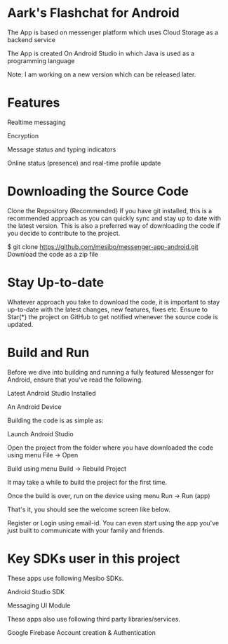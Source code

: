 # Aark's Flashchat for Android
The App is based on messenger platform which uses Cloud Storage as a backend service

The App is created On Android Studio in which Java is used as a programming language

Note: I am working on a new version which can be released later.

# Features
Realtime messaging

Encryption

Message status and typing indicators

Online status (presence) and real-time profile update

# Downloading the Source Code
Clone the Repository (Recommended)
If you have git installed, this is a recommended approach as you can quickly sync and stay up to date with the latest version. This is also a preferred way of downloading the code if you decide to contribute to the project.

$ git clone https://github.com/mesibo/messenger-app-android.git
Download the code as a zip file

# Stay Up-to-date
Whatever approach you take to download the code, it is important to stay up-to-date with the latest changes, new features, fixes etc. Ensure to Star(*) the project on GitHub to get notified whenever the source code is updated.

# Build and Run
Before we dive into building and running a fully featured Messenger for Android, ensure that you've read the following.

Latest Android Studio Installed

An Android Device

Building the code is as simple as:

Launch Android Studio

Open the project from the folder where you have downloaded the code using menu File -> Open

Build using menu Build -> Rebuild Project

It may take a while to build the project for the first time.

Once the build is over, run on the device using menu Run -> Run (app)

That's it, you should see the welcome screen like below.

Register or Login using email-id. You can even start using the app you've just built to communicate with your family and friends.

# Key SDKs user in this project
These apps use following Mesibo SDKs.

Android Studio SDK

Messaging UI Module

These apps also use following third party libraries/services.

Google Firebase Account creation & Authentication
